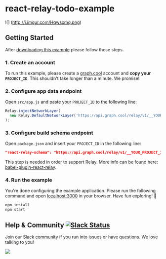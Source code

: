 # react-relay-todo-example

![] (http://i.imgur.com/Hqwsxmq.png)

## Getting Started

After [downloading this example](https://github.com/graphcool-examples/react-relay-todo-example/archive/master.zip) please follow these steps.

### 1. Create an account

To run this example, please create a [graph.cool](http://graph.cool) account and **copy your `PROJECT_ID`**. This shouldn't take longer than a minute. We promise!


### 2. Configure app data endpoint

Open `src/app.js` and paste your `PROJECT_ID` to the following line:

```js
Relay.injectNetworkLayer(
  new Relay.DefaultNetworkLayer('https://api.graph.cool/relay/v1/__YOUR_PROJECT_ID__')
);
```

### 3. Configure build schema endpoint

Open `package.json` and insert your `PROJECT_ID` in the following line:


```json
"react-relay-schema": "https://api.graph.cool/relay/v1/__YOUR_PROJECT_ID__/schema.json"
```

This step is needed in order to support Relay. More info can be found here: [babel-plugin-react-relay](https://github.com/graphcool/babel-plugin-react-relay).


### 4. Run the example

You're done configuring the example application. Please run the following command and open [localhost:3000](http://localhost:3000) in your browser. Have fun exploring! 🎉

```sh
npm install
npm start
```


## Help & Community [![Slack Status](https://slack.graph.cool/badge.svg)](https://slack.graph.cool)

Join our [Slack community](http://slack.graph.cool/) if you run into issues or have questions. We love talking to you!

![](http://i.imgur.com/5RHR6Ku.png)
